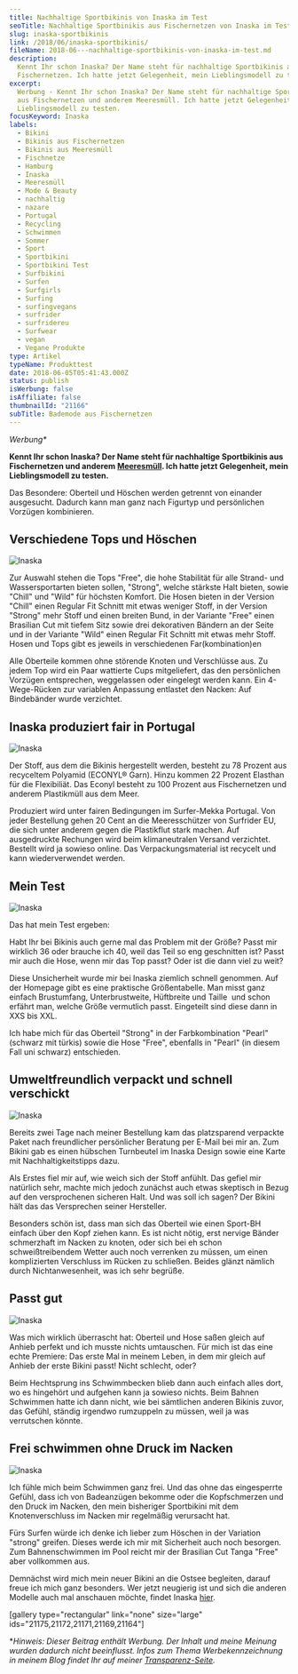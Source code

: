 ```yaml
---
title: Nachhaltige Sportbikinis von Inaska im Test
seoTitle: Nachhaltige Sportbinikis aus Fischernetzen von Inaska im Test
slug: inaska-sportbikinis
link: /2018/06/inaska-sportbikinis/
fileName: 2018-06---nachhaltige-sportbikinis-von-inaska-im-test.md
description:
  Kennt Ihr schon Inaska? Der Name steht für nachhaltige Sportbikinis aus
  Fischernetzen. Ich hatte jetzt Gelegenheit, mein Lieblingsmodell zu testen.
excerpt:
  Werbung - Kennt Ihr schon Inaska? Der Name steht für nachhaltige Sportbikinis
  aus Fischernetzen und anderem Meeresmüll. Ich hatte jetzt Gelegenheit, mein
  Lieblingsmodell zu testen.
focusKeyword: Inaska
labels:
  - Bikini
  - Bikinis aus Fischernetzen
  - Bikinis aus Meeresmüll
  - Fischnetze
  - Hamburg
  - Inaska
  - Meeresmüll
  - Mode & Beauty
  - nachhaltig
  - nazare
  - Portugal
  - Recycling
  - Schwimmen
  - Sommer
  - Sport
  - Sportbikini
  - Sportbikini Test
  - Surfbikini
  - Surfen
  - Surfgirls
  - Surfing
  - surfingvegans
  - surfrider
  - surfridereu
  - Surfwear
  - vegan
  - Vegane Produkte
type: Artikel
typeName: Produkttest
date: 2018-06-05T05:41:43.000Z
status: publish
isWerbung: false
isAffiliate: false
thumbnailId: "21166"
subTitle: Bademode aus Fischernetzen
---
```


<em>Werbung\*</em>

<strong>Kennt Ihr schon Inaska? Der Name steht für nachhaltige Sportbikinis aus
Fischernetzen und anderem
[Meeresmüll](/2017/08/kenia-sagt-plastiktueten-nein-danke/). Ich hatte jetzt
Gelegenheit, mein Lieblingsmodell zu testen.</strong>

Das Besondere: Oberteil und Höschen werden getrennt von einander ausgesucht.
Dadurch kann man ganz nach Figurtyp und persönlichen Vorzügen kombinieren.

## Verschiedene Tops und Höschen

![Inaska](http://cardamonchai.com/wp-content/uploads/2018/06/42533727991_67d70a3cb6_z-400x300.jpg)

Zur Auswahl stehen die Tops "Free", die hohe Stabilität für alle Strand- und
Wassersportarten bieten sollen, "Strong", welche stärkste Halt bieten, sowie
"Chill" und "Wild" für höchsten Komfort. Die Hosen bieten in der Version "Chill"
einen Regular Fit Schnitt mit etwas weniger Stoff, in der Version "Strong" mehr
Stoff und einen breiten Bund, in der Variante "Free" einen Brasilian Cut mit
tiefem Sitz sowie drei dekorativen Bändern an der Seite und in der Variante
"Wild" einen Regular Fit Schnitt mit etwas mehr Stoff. Hosen und Tops gibt es
jeweils in verschiedenen Far(kombination)en

Alle Oberteile kommen ohne störende Knoten und Verschlüsse aus. Zu jedem Top
wird ein Paar wattierte Cups mitgeliefert, das den persönlichen Vorzügen
entsprechen, weggelassen oder eingelegt werden kann. Ein 4-Wege-Rücken zur
variablen Anpassung entlastet den Nacken: Auf Bindebänder wurde verzichtet.

## Inaska produziert fair in Portugal

![Inaska](http://cardamonchai.com/wp-content/uploads/2018/06/27662943337_e6554c84dc_z-400x300.jpg)

Der Stoff, aus dem die Bikinis hergestellt werden, besteht zu 78 Prozent aus
recyceltem Polyamid (ECONYL® Garn). Hinzu kommen 22 Prozent Elasthan für die
Flexibiliät. Das Econyl besteht zu 100 Prozent aus Fischernetzen und anderem
Plastikmüll aus dem Meer.

Produziert wird unter fairen Bedingungen im Surfer-Mekka Portugal. Von jeder
Bestellung gehen 20 Cent an die Meeresschützer von Surfrider EU, die sich unter
anderem gegen die Plastikflut stark machen. Auf ausgedruckte Rechungen wird beim
klimaneutralen Versand verzichtet. Bestellt wird ja sowieso online. Das
Verpackungsmaterial ist recycelt und kann wiederverwendet werden.

## Mein Test

![Inaska](http://cardamonchai.com/wp-content/uploads/2018/06/41631456165_f9851efcbe_z-400x300.jpg)

Das hat mein Test ergeben:

Habt Ihr bei Bikinis auch gerne mal das Problem mit der Größe? Passt mir
wirklich 36 oder brauche ich 40, weil das Teil so eng geschnitten ist? Passt mir
auch die Hose, wenn mir das Top passt? Oder ist die dann viel zu weit?

Diese Unsicherheit wurde mir bei Inaska ziemlich schnell genommen. Auf der
Homepage gibt es eine praktische Größentabelle. Man misst ganz einfach
Brustumfang, Unterbrustweite, Hüftbreite und Taille  und schon erfährt man,
welche Größe vermutlich passt. Eingeteilt sind diese dann in XXS bis XXL.

Ich habe mich für das Oberteil "Strong" in der Farbkombination "Pearl" (schwarz
mit türkis) sowie die Hose "Free", ebenfalls in "Pearl" (in diesem Fall uni
schwarz) entschieden.

## Umweltfreundlich verpackt und schnell verschickt

![Inaska](http://cardamonchai.com/wp-content/uploads/2018/06/42533738911_8847fcdeb6_z-400x300.jpg)

Bereits zwei Tage nach meiner Bestellung kam das platzsparend verpackte Paket
nach freundlicher persönlicher Beratung per E-Mail bei mir an. Zum Bikini gab es
einen hübschen Turnbeutel im Inaska Design sowie eine Karte mit
Nachhaltigkeitstipps dazu.

Als Erstes fiel mir auf, wie weich sich der Stoff anfühlt. Das gefiel mir
natürlich sehr, machte mich jedoch zunächst auch etwas skeptisch in Bezug auf
den versprochenen sicheren Halt. Und was soll ich sagen? Der Bikini hält das das
Versprechen seiner Hersteller.

Besonders schön ist, dass man sich das Oberteil wie einen Sport-BH einfach über
den Kopf ziehen kann. Es ist nicht nötig, erst nervige Bänder schmerzhaft im
Nacken zu knoten, oder sich bei eh schon schweißtreibendem Wetter auch noch
verrenken zu müssen, um einen komplizierten Verschluss im Rücken zu schließen.
Beides glänzt nämlich durch Nichtanwesenheit, was ich sehr begrüße.

## Passt gut

![Inaska](http://cardamonchai.com/wp-content/uploads/2018/06/41631467815_c72362e389_z-400x300.jpg)

Was mich wirklich überrascht hat: Oberteil und Hose saßen gleich auf Anhieb
perfekt und ich musste nichts umtauschen. Für mich ist das eine echte Premiere:
Das erste Mal in meinem Leben, in dem mir gleich auf Anhieb der erste Bikini
passt! Nicht schlecht, oder?

Beim Hechtsprung ins Schwimmbecken blieb dann auch einfach alles dort, wo es
hingehört und aufgehen kann ja sowieso nichts. Beim Bahnen Schwimmen hatte ich
dann nicht, wie bei sämtlichen anderen Bikinis zuvor, das Gefühl, ständig
irgendwo rumzuppeln zu müssen, weil ja was verrutschen könnte.

## Frei schwimmen ohne Druck im Nacken

![Inaska](http://cardamonchai.com/wp-content/uploads/2018/06/41631463225_10ce673721_z-400x300.jpg)

Ich fühle mich beim Schwimmen ganz frei. Und das ohne das eingesperrte Gefühl,
dass ich von Badeanzügen bekomme oder die Kopfschmerzen und den Druck im Nacken,
den mein bisheriger Sportbikini mit dem Knotenverschluss im Nacken mir
regelmäßig verursacht hat.

Fürs Surfen würde ich denke ich lieber zum Höschen in der Variation "strong"
greifen. Dieses werde ich mir mit Sicherheit auch noch besorgen. Zum
Bahnenschwimmen im Pool reicht mir der Brasilian Cut Tanga "Free" aber
vollkommen aus.

Demnächst wird mich mein neuer Bikini an die Ostsee begleiten, darauf freue ich
mich ganz besonders. Wer jetzt neugierig ist und sich die anderen Modelle auch
mal anschauen möchte, findet Inaska
[hier](https://www.inaska-swimwear.com/shop/).

[gallery type="rectangular" link="none" size="large"
ids="21175,21172,21171,21169,21164"]

\*<em>Hinweis: Dieser Beitrag enthält Werbung. Der Inhalt und meine Meinung
wurden dadurch nicht beeinflusst. Infos zum Thema Werbekennzeichnung in meinem
Blog findet Ihr auf meiner [Transparenz-Seite](/werbung/). </em>
